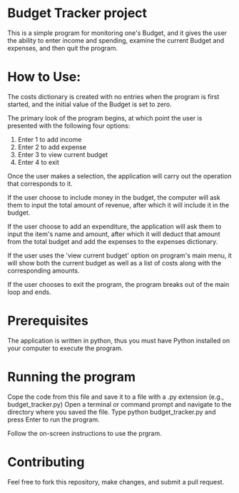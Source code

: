 
# Budget Tracker project

This is a simple program for monitoring one's Budget, and it gives the user the ability to enter income and spending, examine the current Budget and expenses, and then quit the program.

# How to Use:

The costs dictionary is created with no entries when the program is first started, and the initial value of the Budget is set to zero.

The primary look of the program begins, at which point the user is presented with the following four options:
1. Enter 1 to add income
2. Enter 2 to add expense
3. Enter 3 to view current budget
4. Enter 4 to exit


Once the user makes a selection, the application will carry out the operation that corresponds to it.

If the user choose to include money in the budget, the computer will ask them to input the total amount of revenue, after which it will include it in the budget.

If the user choose to add an expenditure, the application will ask them to input the item's name and amount, after which it will deduct that amount from the total budget and add the expenses to the expenses dictionary.

If the user uses the 'view current budget' option on program's main menu, it will show both the current budget as well as a list of costs along with the corresponding amounts.

If the user chooses to exit the program, the program breaks out of the main loop and ends.

# Prerequisites
The application is written in python, thus you must have Python installed on your computer to execute the program.

# Running the program
Cope the code from this file and save it to a file with a .py extension (e.g., budget_tracker.py)
Open a terminal or command prompt and navigate to the directory where you saved the file.
Type python budget_tracker.py and press Enter to run the program.

Follow the on-screen instructions to use the prgram.

# Contributing
Feel free to fork this repository, make changes, and submit a pull request.